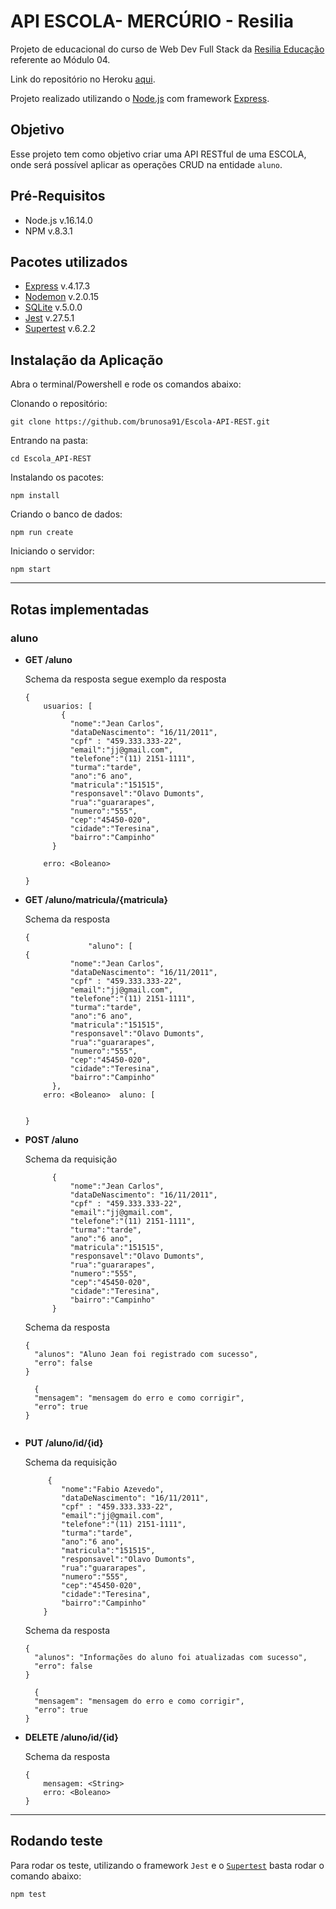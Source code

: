 # API ESCOLA- MERCÚRIO - Resilia

Projeto de educacional do curso de Web Dev Full Stack da [Resilia Educação](https://www.resilia.com.br/) referente ao Módulo 04.

Link do repositório no Heroku [aqui]().

Projeto realizado utilizando o [Node.js](https://nodejs.org/en/) com framework [Express](https://expressjs.com/).

## Objetivo

Esse projeto tem como objetivo criar uma API RESTful de uma ESCOLA, onde será possível aplicar as operações CRUD na entidade `aluno`.

## Pré-Requisitos

- Node.js v.16.14.0
- NPM v.8.3.1

## Pacotes utilizados

- [Express](https://www.npmjs.com/package/express) v.4.17.3
- [Nodemon](https://www.npmjs.com/package/nodemon) v.2.0.15
- [SQLite](https://www.npmjs.com/package/sqlite3) v.5.0.0
- [Jest](https://jestjs.io/docs/getting-started) v.27.5.1
- [Supertest](https://www.npmjs.com/package/supertest) v.6.2.2

## Instalação da Aplicação

Abra o terminal/Powershell e rode os comandos abaixo:

Clonando o repositório:

```
git clone https://github.com/brunosa91/Escola-API-REST.git
```

Entrando na pasta:

```
cd Escola_API-REST
```

Instalando os pacotes:

```
npm install
```

Criando o banco de dados:

```
npm run create
```

Iniciando o servidor:

```
npm start
```

---

## Rotas implementadas

### aluno

- **GET /aluno**

  Schema da resposta segue exemplo da resposta

  ```
  {
      usuarios: [
          {
  	        "nome":"Jean Carlos",
  	        "dataDeNascimento": "16/11/2011",
  	        "cpf" : "459.333.333-22",
  	        "email":"jj@gmail.com",
  	        "telefone":"(11) 2151-1111",
  	        "turma":"tarde",
  	        "ano":"6 ano",
  	        "matricula":"151515",
  	        "responsavel":"Olavo Dumonts",
  	        "rua":"guararapes",
  	        "numero":"555",
  	        "cep":"45450-020",
  	        "cidade":"Teresina",
  	        "bairro":"Campinho"
        }

      erro: <Boleano>

  }
  ```

- **GET /aluno/matricula/{matricula}**

  Schema da resposta

  ```
  {
            	"aluno": [
  {
  	        "nome":"Jean Carlos",
  	        "dataDeNascimento": "16/11/2011",
  	        "cpf" : "459.333.333-22",
  	        "email":"jj@gmail.com",
  	        "telefone":"(11) 2151-1111",
  	        "turma":"tarde",
  	        "ano":"6 ano",
  	        "matricula":"151515",
  	        "responsavel":"Olavo Dumonts",
  	        "rua":"guararapes",
  	        "numero":"555",
  	        "cep":"45450-020",
  	        "cidade":"Teresina",
  	        "bairro":"Campinho"
        },
      erro: <Boleano>  aluno: [


  }
  ```

- **POST /aluno**

  Schema da requisição

  ```
        {
  	        "nome":"Jean Carlos",
  	        "dataDeNascimento": "16/11/2011",
  	        "cpf" : "459.333.333-22",
  	        "email":"jj@gmail.com",
  	        "telefone":"(11) 2151-1111",
  	        "turma":"tarde",
  	        "ano":"6 ano",
  	        "matricula":"151515",
  	        "responsavel":"Olavo Dumonts",
  	        "rua":"guararapes",
  	        "numero":"555",
  	        "cep":"45450-020",
  	        "cidade":"Teresina",
  	        "bairro":"Campinho"
        }
  ```

  Schema da resposta

  ```
  {
  	"alunos": "Aluno Jean foi registrado com sucesso",
  	"erro": false
  }

  	{
  	"mensagem": "mensagem do erro e como corrigir",
  	"erro": true
  }


  ```

- **PUT /aluno/id/{id}**

  Schema da requisição

  ```
       {
          "nome":"Fabio Azevedo",
          "dataDeNascimento": "16/11/2011",
          "cpf" : "459.333.333-22",
          "email":"jj@gmail.com",
          "telefone":"(11) 2151-1111",
          "turma":"tarde",
          "ano":"6 ano",
          "matricula":"151515",
          "responsavel":"Olavo Dumonts",
          "rua":"guararapes",
          "numero":"555",
          "cep":"45450-020",
          "cidade":"Teresina",
          "bairro":"Campinho"
      }
  ```

  Schema da resposta

  ```
  {
  	"alunos": "Informações do aluno foi atualizadas com sucesso",
  	"erro": false
  }

  	{
  	"mensagem": "mensagem do erro e como corrigir",
  	"erro": true
  }
  ```

- **DELETE /aluno/id/{id}**

  Schema da resposta

  ```
  {
      mensagem: <String>
      erro: <Boleano>
  }
  ```

---

## Rodando teste

Para rodar os teste, utilizando o framework `Jest` e o [`Supertest`](https://jestjs.io/pt-BR/docs/testing-frameworks#expressjs) basta rodar o comando abaixo:

```
npm test
```
